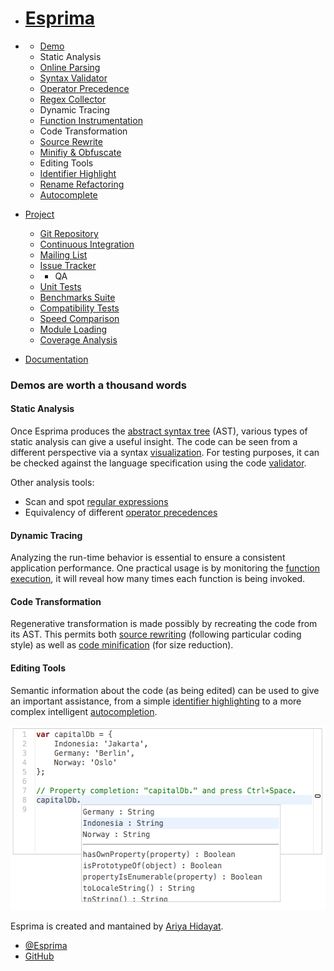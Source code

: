 - # [Esprima](../index.html)

- - [Demo](../demo/index.html)
  - Static Analysis
  - [Online Parsing](../demo/parse.html)
  - [Syntax Validator](../demo/validate.html)
  - [Operator Precedence](../demo/precedence.html)
  - [Regex Collector](../demo/collector.html)
  - Dynamic Tracing
  - [Function Instrumentation](../demo/functiontrace.html)
  - Code Transformation
  - [Source Rewrite](../demo/rewrite.html)
  - [Minifiy & Obfuscate](../demo/minify.html)
  - Editing Tools
  - [Identifier Highlight](../demo/highlight.html)
  - [Rename Refactoring](../demo/rename.html)
  - [Autocomplete](../demo/autocomplete.html)
- [Project](#)

  - [Git Repository](http://github.com/ariya/esprima)
  - [Continuous Integration](https://travis-ci.org/ariya/esprima)
  - [Mailing List](http://groups.google.com/group/esprima)
  - [Issue Tracker](http://issues.esprima.org/)
  - - QA
  - [Unit Tests](../test/index.html)
  - [Benchmarks Suite](../test/benchmarks.html)
  - [Compatibility Tests](../test/compat.html)
  - [Speed Comparison](../test/compare.html)
  - [Module Loading](../test/module.html)
  - [Coverage Analysis](../test/coverage.html)

- [Documentation](../doc/index.html)

### **Demos** are worth a thousand words

#### Static Analysis

Once Esprima produces the [abstract syntax tree](http://en.wikipedia.org/wiki/Abstract_syntax_tree) (AST), various types of static analysis can give a useful insight. The code can be seen from a different perspective via a syntax [visualization](parse.html). For testing purposes, it can be checked against the language specification using the code [validator](validate.html).

Other analysis tools:

- Scan and spot [regular expressions](collector.html)
- Equivalency of different [operator precedences](precedence.htm)

#### Dynamic Tracing

Analyzing the run-time behavior is essential to ensure a consistent application performance. One practical usage is by monitoring the [function execution](functiontrace.html), it will reveal how many times each function is being invoked.

#### Code Transformation

Regenerative transformation is made possibly by recreating the code from its AST. This permits both [source rewriting](rewrite.html) (following particular coding style) as well as [code minification](minify.html) (for size reduction).

#### Editing Tools

Semantic information about the code (as being edited) can be used to give an important assistance, from a simple [identifier highlighting](highlight.html) to a more complex intelligent [autocompletion](autocomplete.html).

<img src="../assets/images/autocomplete.png" alt="Autocomplete" width="562" height="295" />

Esprima is created and mantained by [Ariya Hidayat](http://ariya.ofilabs.com/about).

- [@Esprima](http://twitter.com/esprima)
- [GitHub](https://github.com/ariya/esprima)
